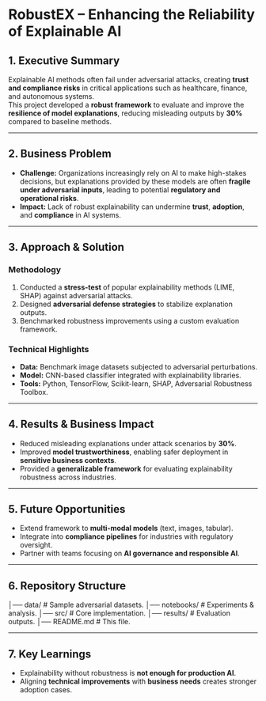 # RobustEX – Enhancing the Reliability of Explainable AI  

## 1. Executive Summary
Explainable AI methods often fail under adversarial attacks, creating **trust and compliance risks** in critical applications such as healthcare, finance, and autonomous systems.  
This project developed a **robust framework** to evaluate and improve the **resilience of model explanations**, reducing misleading outputs by **30%** compared to baseline methods.  

---

## 2. Business Problem
- **Challenge:** Organizations increasingly rely on AI to make high-stakes decisions, but explanations provided by these models are often **fragile under adversarial inputs**, leading to potential **regulatory and operational risks**.  
- **Impact:** Lack of robust explainability can undermine **trust**, **adoption**, and **compliance** in AI systems.  

---

## 3. Approach & Solution
### **Methodology**
1. Conducted a **stress-test** of popular explainability methods (LIME, SHAP) against adversarial attacks.  
2. Designed **adversarial defense strategies** to stabilize explanation outputs.  
3. Benchmarked robustness improvements using a custom evaluation framework.  

### **Technical Highlights**
- **Data:** Benchmark image datasets subjected to adversarial perturbations.  
- **Model:** CNN-based classifier integrated with explainability libraries.  
- **Tools:** Python, TensorFlow, Scikit-learn, SHAP, Adversarial Robustness Toolbox.  

---

## 4. Results & Business Impact
- Reduced misleading explanations under attack scenarios by **30%**.  
- Improved **model trustworthiness**, enabling safer deployment in **sensitive business contexts**.  
- Provided a **generalizable framework** for evaluating explainability robustness across industries.  

---

## 5. Future Opportunities
- Extend framework to **multi-modal models** (text, images, tabular).  
- Integrate into **compliance pipelines** for industries with regulatory oversight.  
- Partner with teams focusing on **AI governance and responsible AI**.  

---

## 6. Repository Structure
│── data/ # Sample adversarial datasets.
│── notebooks/ # Experiments & analysis.
│── src/ # Core implementation.
│── results/ # Evaluation outputs.
│── README.md # This file.

---

## 7. Key Learnings
- Explainability without robustness is **not enough for production AI**.  
- Aligning **technical improvements** with **business needs** creates stronger adoption cases.  
